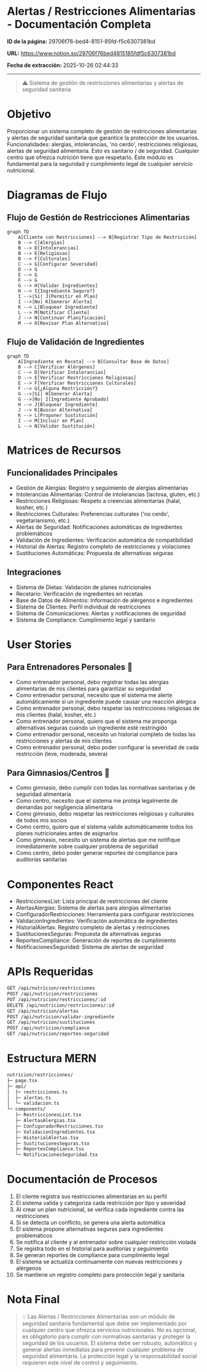 # Alertas / Restricciones Alimentarias - Documentación Completa

**ID de la página:** 29706f76-bed4-8151-85fd-f5c6307381bd

**URL:** https://www.notion.so/29706f76bed4815185fdf5c6307381bd

**Fecha de extracción:** 2025-10-26 02:44:33

---

> ⚠️ Sistema de gestión de restricciones alimentarias y alertas de seguridad sanitaria

# Objetivo

Proporcionar un sistema completo de gestión de restricciones alimentarias y alertas de seguridad sanitaria que garantice la protección de los usuarios. Funcionalidades: alergias, intolerancias, 'no cerdo', restricciones religiosas, alertas de seguridad alimentaria. Esto es sanitario / de seguridad. Cualquier centro que ofrezca nutrición tiene que respetarlo. Este módulo es fundamental para la seguridad y cumplimiento legal de cualquier servicio nutricional.

# Diagramas de Flujo

## Flujo de Gestión de Restricciones Alimentarias

```mermaid
graph TD
    A[Cliente con Restricciones] --> B[Registrar Tipo de Restricción]
    B --> C[Alergias]
    B --> D[Intolerancias]
    B --> E[Religiosas]
    B --> F[Culturales]
    C --> G[Configurar Severidad]
    D --> G
    E --> G
    F --> G
    G --> H[Validar Ingredientes]
    H --> I{Ingrediente Seguro?}
    I -->|Sí| J[Permitir en Plan]
    I -->|No| K[Generar Alerta]
    K --> L[Bloquear Ingrediente]
    L --> M[Notificar Cliente]
    J --> N[Continuar Planificación]
    M --> O[Revisar Plan Alternativo]
```

## Flujo de Validación de Ingredientes

```mermaid
graph TD
    A[Ingrediente en Receta] --> B[Consultar Base de Datos]
    B --> C[Verificar Alérgenos]
    C --> D[Verificar Intolerancias]
    D --> E[Verificar Restricciones Religiosas]
    E --> F[Verificar Restricciones Culturales]
    F --> G{¿Alguna Restricción?}
    G -->|Sí| H[Generar Alerta]
    G -->|No| I[Ingrediente Aprobado]
    H --> J[Bloquear Ingrediente]
    J --> K[Buscar Alternativa]
    K --> L[Proponer Sustitución]
    I --> M[Incluir en Plan]
    L --> N[Validar Sustitución]
```

# Matrices de Recursos

## Funcionalidades Principales

- Gestión de Alergias: Registro y seguimiento de alergias alimentarias
- Intolerancias Alimentarias: Control de intolerancias (lactosa, gluten, etc.)
- Restricciones Religiosas: Respeto a creencias alimentarias (halal, kosher, etc.)
- Restricciones Culturales: Preferencias culturales ('no cerdo', vegetarianismo, etc.)
- Alertas de Seguridad: Notificaciones automáticas de ingredientes problemáticos
- Validación de Ingredientes: Verificación automática de compatibilidad
- Historial de Alertas: Registro completo de restricciones y violaciones
- Sustituciones Automáticas: Propuesta de alternativas seguras
## Integraciones

- Sistema de Dietas: Validación de planes nutricionales
- Recetario: Verificación de ingredientes en recetas
- Base de Datos de Alimentos: Información de alérgenos e ingredientes
- Sistema de Clientes: Perfil individual de restricciones
- Sistema de Comunicaciones: Alertas y notificaciones de seguridad
- Sistema de Compliance: Cumplimiento legal y sanitario
# User Stories

## Para Entrenadores Personales 🧍

- Como entrenador personal, debo registrar todas las alergias alimentarias de mis clientes para garantizar su seguridad
- Como entrenador personal, necesito que el sistema me alerte automáticamente si un ingrediente puede causar una reacción alérgica
- Como entrenador personal, debo respetar las restricciones religiosas de mis clientes (halal, kosher, etc.)
- Como entrenador personal, quiero que el sistema me proponga alternativas seguras cuando un ingrediente esté restringido
- Como entrenador personal, necesito un historial completo de todas las restricciones y alertas de mis clientes
- Como entrenador personal, debo poder configurar la severidad de cada restricción (leve, moderada, severa)
## Para Gimnasios/Centros 🏢

- Como gimnasio, debo cumplir con todas las normativas sanitarias y de seguridad alimentaria
- Como centro, necesito que el sistema me proteja legalmente de demandas por negligencia alimentaria
- Como gimnasio, debo respetar las restricciones religiosas y culturales de todos mis socios
- Como centro, quiero que el sistema valide automáticamente todos los planes nutricionales antes de asignarlos
- Como gimnasio, necesito un sistema de alertas que me notifique inmediatamente sobre cualquier problema de seguridad
- Como centro, debo poder generar reportes de compliance para auditorías sanitarias
# Componentes React

- RestriccionesList: Lista principal de restricciones del cliente
- AlertasAlergias: Sistema de alertas para alergias alimentarias
- ConfiguradorRestricciones: Herramienta para configurar restricciones
- ValidacionIngredientes: Verificación automática de ingredientes
- HistorialAlertas: Registro completo de alertas y restricciones
- SustitucionesSeguras: Propuesta de alternativas seguras
- ReportesCompliance: Generación de reportes de cumplimiento
- NotificacionesSeguridad: Sistema de alertas de seguridad
# APIs Requeridas

```bash
GET /api/nutricion/restricciones
POST /api/nutricion/restricciones
PUT /api/nutricion/restricciones/:id
DELETE /api/nutricion/restricciones/:id
GET /api/nutricion/alertas
POST /api/nutricion/validar-ingrediente
GET /api/nutricion/sustituciones
POST /api/nutricion/compliance
GET /api/nutricion/reportes-seguridad
```

# Estructura MERN

```bash
nutricion/restricciones/
├─ page.tsx
├─ api/
│  ├─ restricciones.ts
│  ├─ alertas.ts
│  └─ validacion.ts
└─ components/
   ├─ RestriccionesList.tsx
   ├─ AlertasAlergias.tsx
   ├─ ConfiguradorRestricciones.tsx
   ├─ ValidacionIngredientes.tsx
   ├─ HistorialAlertas.tsx
   ├─ SustitucionesSeguras.tsx
   ├─ ReportesCompliance.tsx
   └─ NotificacionesSeguridad.tsx
```

# Documentación de Procesos

1. El cliente registra sus restricciones alimentarias en su perfil
1. El sistema valida y categoriza cada restricción por tipo y severidad
1. Al crear un plan nutricional, se verifica cada ingrediente contra las restricciones
1. Si se detecta un conflicto, se genera una alerta automática
1. El sistema propone alternativas seguras para ingredientes problemáticos
1. Se notifica al cliente y al entrenador sobre cualquier restricción violada
1. Se registra todo en el historial para auditorías y seguimiento
1. Se generan reportes de compliance para cumplimiento legal
1. El sistema se actualiza continuamente con nuevas restricciones y alérgenos
1. Se mantiene un registro completo para protección legal y sanitaria
# Nota Final

> 💡 Las Alertas / Restricciones Alimentarias son un módulo de seguridad sanitaria fundamental que debe ser implementado por cualquier centro que ofrezca servicios nutricionales. No es opcional, es obligatorio para cumplir con normativas sanitarias y proteger la seguridad de los usuarios. El sistema debe ser robusto, automático y generar alertas inmediatas para prevenir cualquier problema de seguridad alimentaria. La protección legal y la responsabilidad social requieren este nivel de control y seguimiento.

